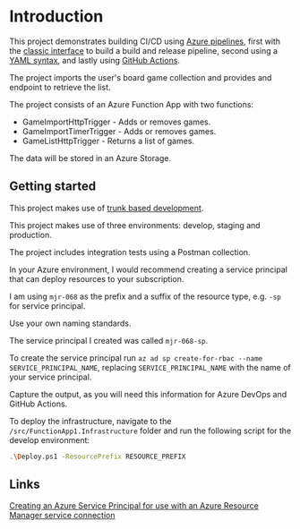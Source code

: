 # Introduction

This project demonstrates building CI/CD using [Azure pipelines](https://docs.microsoft.com/en-us/azure/devops/pipelines/get-started/what-is-azure-pipelines?view=azure-devops), first with the [classic interface](https://docs.microsoft.com/en-us/azure/devops/pipelines/get-started/pipelines-get-started?view=azure-devops#define-pipelines-using-the-classic-interface) to build a build and release pipeline, second using a [YAML syntax](https://docs.microsoft.com/en-us/azure/devops/pipelines/get-started/pipelines-get-started?view=azure-devops#define-pipelines-using-yaml-syntax), and lastly using [GitHub Actions](https://docs.github.com/en/actions).

The project imports the user's board game collection and provides and endpoint to retrieve the list.

The project consists of an Azure Function App with two functions:

* GameImportHttpTrigger - Adds or removes games.
* GameImportTimerTrigger - Adds or removes games.
* GameListHttpTrigger - Returns a list of games.

The data will be stored in an Azure Storage.

## Getting started

This project makes use of [trunk based development](https://trunkbaseddevelopment.com/).

This project makes use of three environments: develop, staging and production.

The project includes integration tests using a Postman collection.

In your Azure environment, I would recommend creating a service principal that can deploy resources to your subscription.

I am using `mjr-068` as the prefix and a suffix of the resource type, e.g. `-sp` for service principal.

Use your own naming standards.

The service principal I created was called `mjr-068-sp`.

To create the service principal run `az ad sp create-for-rbac --name SERVICE_PRINCIPAL_NAME`, replacing `SERVICE_PRINCIPAL_NAME` with the name of your service principal.

Capture the output, as you will need this information for Azure DevOps and GitHub Actions.

To deploy the infrastructure, navigate to the `/src/FunctionApp1.Infrastructure` folder and run the following script for the develop environment:

```bash
.\Deploy.ps1 -ResourcePrefix RESOURCE_PREFIX
```

## Links

[Creating an Azure Service Principal for use with an Azure Resource Manager service connection](https://azuredevopslabs.com/labs/devopsserver/azureserviceprincipal/)
